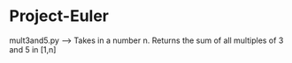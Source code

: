 # Project-Euler

mult3and5.py --> Takes in a number n.  Returns the sum of all multiples of 3 and 5 in [1,n]

